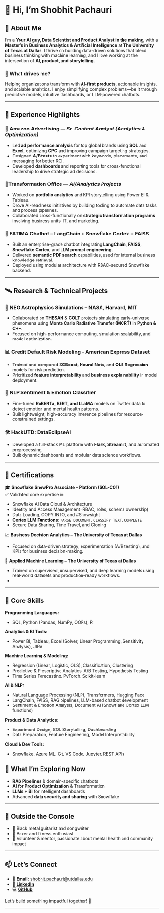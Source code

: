 # 👋 Hi, I’m Shobhit Pachauri

## 🚀 About Me

I’m a **Your AI guy, Data Scientist and Product Analyst in the making**, with a **Master’s in Business Analytics & Artificial Intelligence** at **The University of Texas at Dallas**. I thrive on building data-driven solutions that blend business thinking with machine learning, and I love working at the intersection of **AI, product, and storytelling**.

### 📍 What drives me?
Helping organizations transform with **AI-first products**, actionable insights, and scalable analytics. I enjoy simplifying complex problems—be it through predictive models, intuitive dashboards, or LLM-powered chatbots.

---

## 💼 Experience Highlights

### 🛒 Amazon Advertising — *Sr. Content Analyst (Analytics & Optimization)*
- Led **ad performance analysis** for top global brands using **SQL** and **Excel**, optimizing **CPC** and improving campaign targeting strategies.
- Designed **A/B tests** to experiment with keywords, placements, and messaging for better ROI.
- Developed **dashboards** and reporting tools for cross-functional leadership to drive strategic ad decisions.

### 🧠Transformation Office — *AI/Analytics Projects*
- Worked on **portfolio analytics** and KPI storytelling using Power BI & Tableau.
- Drove AI-readiness initiatives by building tooling to automate data tasks and process pipelines.
- Collaborated cross-functionally on **strategic transformation programs** involving business units, IT, and marketing.

### 💬 FATIMA Chatbot – LangChain + Snowflake Cortex + FAISS
- Built an enterprise-grade chatbot integrating **LangChain**, **FAISS**, **Snowflake Cortex**, and **LLM prompt engineering**.
- Delivered **semantic PDF search** capabilities, used for internal business knowledge retrieval.
- Deployed using modular architecture with RBAC-secured Snowflake backend.

---

## 🛰️ Research & Technical Projects

### 🚀 **NEO Astrophysics Simulations – NASA, Harvard, MIT**
- Collaborated on **THESAN** & **COLT** projects simulating early-universe phenomena using **Monte Carlo Radiative Transfer (MCRT)** in **Python & C++**.
- Focused on high-performance computing, simulation scalability, and model optimization.

### 📊 **Credit Default Risk Modeling – American Express Dataset**
- Trained and compared **XGBoost, Neural Nets**, and **OLS Regression** models for risk prediction.
- Prioritized **feature interpretability** and **business explainability** in model deployment.

### 🧠 **NLP Sentiment & Emotion Classifier**
- Fine-tuned **RoBERTa, BERT, and LLaMA** models on Twitter data to detect emotion and mental health patterns.
- Built lightweight, high-accuracy inference pipelines for resource-constrained settings.

### 🛠️ **HackUTD: DataEclipseAI**
- Developed a full-stack ML platform with **Flask, Streamlit**, and automated preprocessing.
- Built dynamic dashboards and modular data science workflows.

---

## 📜 Certifications

🎓 **Snowflake SnowPro Associate – Platform (SOL-C01)**  
✅ Validated core expertise in:
- Snowflake AI Data Cloud & Architecture  
- Identity and Access Management (RBAC, roles, schema ownership)  
- Data Loading, COPY INTO, and #Snowsight  
- **Cortex LLM Functions**: `PARSE_DOCUMENT`, `CLASSIFY_TEXT`, `COMPLETE`  
- Secure Data Sharing, Time Travel, and Cloning

📈 **Business Decision Analytics – The University of Texas at Dallas**  
- Focused on data-driven strategy, experimentation (A/B testing), and KPIs for business decision-making.

🤖 **Applied Machine Learning – The University of Texas at Dallas**  
- Trained on supervised, unsupervised, and deep learning models using real-world datasets and production-ready workflows.
- 
---
## 🧠 Core Skills

**Programming Languages:**  
- SQL, Python (Pandas, NumPy, OOPs), R  

**Analytics & BI Tools:**  
- Power BI, Tableau, Excel (Solver, Linear Programming, Sensitivity Analysis), JIRA  

**Machine Learning & Modeling:**  
- Regression (Linear, Logistic, OLS), Classification, Clustering  
- Predictive & Prescriptive Analytics, A/B Testing, Hypothesis Testing  
- Time Series Forecasting, PyTorch, Scikit-learn  

**AI & NLP:**  
- Natural Language Processing (NLP), Transformers, Hugging Face  
- LangChain, FAISS, RAG pipelines, LLM-based chatbot development  
- Sentiment & Emotion Analysis, Document AI (Snowflake Cortex LLM functions)

**Product & Data Analytics:**  
- Experiment Design, SQL Storytelling, Dashboarding  
- Data Preparation, Feature Engineering, Model Interpretability  

**Cloud & Dev Tools:**  
- Snowflake, Azure ML, Git, VS Code, Jupyter, REST APIs  


## 🌱 What I’m Exploring Now

- **RAG Pipelines** & domain-specific chatbots  
- **AI for Product Optimization** & Transformation  
- **LLMs + BI** for intelligent dashboards  
- Advanced **data security and sharing** with Snowflake  

---

## 🎸 Outside the Console

- 🎸 Black metal guitarist and songwriter  
- 🥊 Boxer and fitness enthusiast  
- 📢 Volunteer & mentor, passionate about mental health and community impact  

---

## 📫 Let’s Connect

- 📧 **Email:** shobhit.pachauri@utdallas.edu  
- 🔗 [**LinkedIn**](https://www.linkedin.com/in/shobhitpachauri)  
- 💻 [**GitHub**](https://github.com/shobhitpachauri)  

Let’s build something impactful together! 🚀

---
